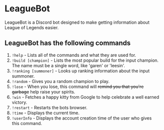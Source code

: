 # LeagueBot
LeagueBot is a Discord bot designed to make getting information about League of Legends easier.

## LeagueBot has the following commands
1. `!help` - Lists all of the commands and what they are used for.
2. `!build [champion]` - Lists the most popular build for the input champion. The name must be a single word, like 'garen' or 'leesin'.
3. `!ranking [summoner]` - Looks up ranking information about the input summoner.
4. `!random` - Gives you a random champion to play.
5. `!lose` - When you lose, this command will ~~remind you that you're garbage~~ help raise your spirits.
6. `!win` - Fetches a happy kitty from Google to help celebrate a well earned victory.
7. `!restart` - Restarts the bots browser.
8. `!time` - Displays the current time.
9. `!userInfo` - Displays the account creation time of the user who gives this command.